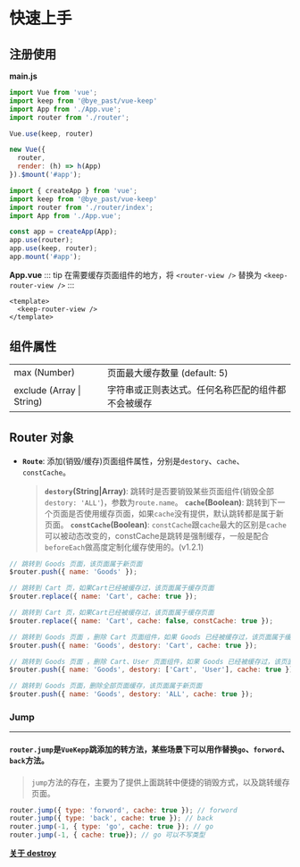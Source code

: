 # 快速上手

## 注册使用

**main.js**
<CodeGroup>
  <CodeGroupItem title="Vue2.x" active>

  ```js
  import Vue from 'vue';
  import keep from '@bye_past/vue-keep'
  import App from './App.vue';
  import router from './router';

  Vue.use(keep, router)

  new Vue({
    router,
    render: (h) => h(App)
  }).$mount('#app');
  ```

  </CodeGroupItem>

  <CodeGroupItem title="Vue3.x">

  ```js
  import { createApp } from 'vue';
  import keep from '@bye_past/vue-keep'
  import router from './router/index';
  import App from './App.vue';

  const app = createApp(App);
  app.use(router);
  app.use(keep, router);
  app.mount('#app');
  ```

  </CodeGroupItem>
</CodeGroup>

**App.vue**
::: tip
在需要缓存页面组件的地方，将 `<router-view />` 替换为 `<keep-router-view />`
:::
```vue
<template>
  <keep-router-view />
</template>
```

## 组件属性

<table class="table table-bordered table-striped table-condensed">
  <tr>
    <td>max (Number)</td>
	  <td>页面最大缓存数量 (default: 5)</td>
  </tr>
  <tr>
    <td>exclude (Array | String)</td>
	  <td>字符串或正则表达式。任何名称匹配的组件都不会被缓存</td>
  </tr>
</table>

## Router 对象

- **`Route`**: 添加(销毁/缓存)页面组件属性，分别是`destory`、`cache`、`constCache`。
  > **`destory`(String|Array)**: 跳转时是否要销毁某些页面组件(销毁全部`destory: 'ALL'`)，参数为`route.name`。
  > **`cache`(Boolean)**: 跳转到下一个页面是否使用缓存页面，如果`cache`没有提供，默认跳转都是属于新页面。
  > **`constCache`(Boolean)**: `constCache`跟`cache`最大的区别是`cache`可以被动态改变的，constCache是跳转是强制缓存，一般是配合`beforeEach`做高度定制化缓存使用的。(v1.2.1)
```js
// 跳转到 Goods 页面，该页面属于新页面
$router.push({ name: 'Goods' });

// 跳转到 Cart 页，如果Cart已经被缓存过，该页面属于缓存页面
$router.replace({ name: 'Cart', cache: true });

// 跳转到 Cart 页，如果Cart已经被缓存过，该页面属于缓存页面
$router.replace({ name: 'Cart', cache: false, constCache: true });

// 跳转到 Goods 页面 ，删除 Cart 页面组件，如果 Goods 已经被缓存过，该页面属于缓存页面
$router.push({ name: 'Goods', destory: 'Cart', cache: true });

// 跳转到 Goods 页面 ，删除 Cart、User 页面组件，如果 Goods 已经被缓存过，该页面属于缓存页面
$router.push({ name: 'Goods', destory: ['Cart', 'User'], cache: true });

// 跳转到 Goods 页面，删除全部页面缓存，该页面属于新页面
$router.push({ name: 'Goods', destory: 'ALL', cache: true });
```


### Jump
---

#### `router.jump`是`VueKepp`跳添加的转方法，某些场景下可以用作替换`go`、`forword`、`back`方法。
>`jump`方法的存在，主要为了提供上面跳转中便捷的销毁方式，以及跳转缓存页面。
```js
router.jump({ type: 'forword', cache: true }); // forword
router.jump({ type: 'back', cache: true }); // back
router.jump(-1, { type: 'go', cache: true }); // go
router.jump(-1, { cache: true}); // go 可以不写类型
```

**[关于 destroy](./destroy.md)**